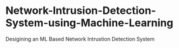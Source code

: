 # Network-Intrusion-Detection-System-using-Machine-Learning
Desigining an ML Based Network Intrustion Detection System
